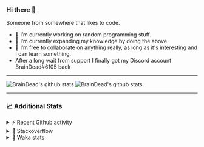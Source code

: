 ### Hi there 👋

Someone from somewhere that likes to code.

- 🔭 I’m currently working on random programming stuff.
- 🌱 I’m currently expanding my knowledge by doing the above.
- 👯 I’m free to collaborate on anything really, as long as it's interesting and I can learn something.
- After a long wait from support I finally got my Discord account BrainDead#6105 back
<hr>


<img alt="BrainDead's github stats" align="left" src="https://github-readme-stats.vercel.app/api?username=albertopoljak&count_private=true&show_icons=true&theme=radical&hide_border=true"/>
<img alt="BrainDead's github stats" align="left" src="https://github-readme-stats.vercel.app/api/top-langs/?username=albertopoljak&layout=compact&theme=radical&hide_border=true&card_width=250"/>
<br clear="left"/>

<hr>

### 📈 Additional Stats

<details>
  <summary>⚡ Recent Github activity</summary>
  <br/>

  <!--START_SECTION:activity-->
1. 🗣 Commented on [#2135](https://github.com/OCA/web/issues/2135) in [OCA/web](https://github.com/OCA/web)
2. 🗣 Commented on [#10](https://github.com/albertopoljak/orindance.party/issues/10) in [albertopoljak/orindance.party](https://github.com/albertopoljak/orindance.party)
3. ❗️ Opened issue [#81889](https://github.com/odoo/odoo/issues/81889) in [odoo/odoo](https://github.com/odoo/odoo)
4. 🗣 Commented on [#64](https://github.com/HuyaneMatsu/hata/issues/64) in [HuyaneMatsu/hata](https://github.com/HuyaneMatsu/hata)
5. 💪 Opened PR [#64](https://github.com/HuyaneMatsu/hata/pull/64) in [HuyaneMatsu/hata](https://github.com/HuyaneMatsu/hata)
  <!--END_SECTION:activity-->
</details>

<details>
  <summary>👀 Stackoverflow</summary>

  [![Omid Nikrah StackOverflow](https://github-readme-stackoverflow.vercel.app/?userID=11311072&theme=dark)](https://stackoverflow.com/users/11311072/braindead)

</details>

<details>
  <summary>🤖 Waka stats</summary>
  <br/>

  <!--START_SECTION:waka-->
![Profile Views](http://img.shields.io/badge/Profile%20Views-3-blue)

![Lines of code](https://img.shields.io/badge/From%20Hello%20World%20I%27ve%20Written-282539%20lines%20of%20code-blue)

**🐱 My Github Data** 

> 🏆 283 Contributions in the Year 2022
 > 
> 📦 149.0 kB Used in Github's Storage 
 > 
> 💼 Opted to Hire
 > 
> 📜 33 Public Repositories 
 > 
> 🔑 10 Private Repositories  
 > 
**I'm an Early 🐤** 

```text
🌞 Morning    256 commits    ███████░░░░░░░░░░░░░░░░░░   27.89% 
🌆 Daytime    375 commits    ██████████░░░░░░░░░░░░░░░   40.85% 
🌃 Evening    193 commits    █████░░░░░░░░░░░░░░░░░░░░   21.02% 
🌙 Night      94 commits     ██░░░░░░░░░░░░░░░░░░░░░░░   10.24%

```
📅 **I'm Most Productive on Tuesday** 

```text
Monday       158 commits    ████░░░░░░░░░░░░░░░░░░░░░   17.21% 
Tuesday      181 commits    █████░░░░░░░░░░░░░░░░░░░░   19.72% 
Wednesday    172 commits    ████░░░░░░░░░░░░░░░░░░░░░   18.74% 
Thursday     159 commits    ████░░░░░░░░░░░░░░░░░░░░░   17.32% 
Friday       111 commits    ███░░░░░░░░░░░░░░░░░░░░░░   12.09% 
Saturday     61 commits     █░░░░░░░░░░░░░░░░░░░░░░░░   6.64% 
Sunday       76 commits     ██░░░░░░░░░░░░░░░░░░░░░░░   8.28%

```


📊 **This Week I Spent My Time On** 

```text
💬 Programming Languages: 
Python                   15 hrs 18 mins      ██████████████░░░░░░░░░░░   56.63% 
XML                      11 hrs 12 mins      ██████████░░░░░░░░░░░░░░░   41.5% 
textmate                 17 mins             ░░░░░░░░░░░░░░░░░░░░░░░░░   1.07% 
CSV file                 7 mins              ░░░░░░░░░░░░░░░░░░░░░░░░░   0.46% 
Gettext Catalog          3 mins              ░░░░░░░░░░░░░░░░░░░░░░░░░   0.24%

🐱‍💻 Projects: 
odoo_15                  24 hrs 52 mins      ███████████████████████░░   92.04% 
odoo_14                  1 hr 36 mins        █░░░░░░░░░░░░░░░░░░░░░░░░   5.98% 
varteks15                31 mins             ░░░░░░░░░░░░░░░░░░░░░░░░░   1.96% 
knauf_custom_addons      0 secs              ░░░░░░░░░░░░░░░░░░░░░░░░░   0.02% 
esustavi15               0 secs              ░░░░░░░░░░░░░░░░░░░░░░░░░   0.0%

💻 Operating System: 
Linux                    27 hrs 1 min        █████████████████████████   100.0%

```

**I Mostly Code in Python** 

```text
Python                   34 repos            ████████████████████░░░░░   80.95% 
Java                     4 repos             ██░░░░░░░░░░░░░░░░░░░░░░░   9.52% 
TypeScript               1 repo              ░░░░░░░░░░░░░░░░░░░░░░░░░   2.38% 
JavaScript               1 repo              ░░░░░░░░░░░░░░░░░░░░░░░░░   2.38% 
HTML                     1 repo              ░░░░░░░░░░░░░░░░░░░░░░░░░   2.38%

```



 Last Updated on 22/03/2022
<!--END_SECTION:waka-->
</details>
